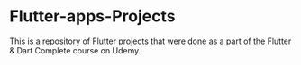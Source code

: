 # Flutter-apps-Projects

This is a repository of Flutter projects that were done as a part of the Flutter & Dart Complete course on Udemy.
